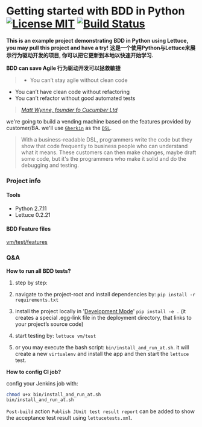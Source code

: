 Getting started with BDD in Python  [![License MIT](https://img.shields.io/badge/License-MIT-blue.svg "MIT")](https://github.com/guoliang-dev/bdd-python/blob/master/LICENSE) [![Build Status](https://travis-ci.org/guoliang-dev/bdd-python.svg?branch=master)](https://travis-ci.org/guoliang-dev/bdd-python)
=============

**This is an example project demonstrating BDD in Python using Lettuce, you may pull this project and have a try!**
**这是一个使用Python与Lettuce来展示行为驱动开发的项目, 你可以把它更新到本地以快速开始学习.**


**BDD can save Agile 行为驱动开发可以拯救敏捷**
> - You can’t stay agile without clean code
- You can’t have clean code without refactoring
- You can’t refactor without good automated tests

> _[Matt Wynne, founder fo Cucumber Ltd](https://www.infoq.com/news/2015/03/bdd-save-agile)_



we're going to build a vending machine based on the features provided by customer/BA. we'll use [`Gherkin`](https://github.com/cucumber/cucumber/wiki/Gherkin) as the [`DSL`](http://martinfowler.com/bliki/BusinessReadableDSL.html). 
> With a business-readable DSL, programmers write the code but they show that code frequently to business people who can understand what it means. These customers can then make changes, maybe draft some code, but it's the programmers who make it solid and do the debugging and testing.



### Project info

#### Tools

- Python 2.7.11
- Lettuce 0.2.21


#### BDD Feature files

[vm/test/features](https://github.com/guoliang-dev/bdd-python/tree/master/vm/test/features)

### Q&A
**How to run all BDD tests?**

1. step by step:
  1. navigate to the project-root and install dependencies by: `pip install -r requirements.txt`
  2. install the project locally in '[Development Mode](https://pythonhosted.org/setuptools/setuptools.html#development-mode)'
 ```pip install -e .``` (it creates a special .egg-link file in the deployment directory, that links to your project’s source code)
  2. start testing by:  ```lettuce vm/test```

2. or you may execute the bash script: `bin/install_and_run_at.sh`. it will create a new `virtualenv` and install the app and then start the `lettuce` test. 

**How to config CI job?**

config your Jenkins job with:
```bash
chmod u+x bin/install_and_run_at.sh
bin/install_and_run_at.sh
```

`Post-build` action `Publish JUnit test result report` can be added to show the acceptance test result using `lettucetests.xml`. 
